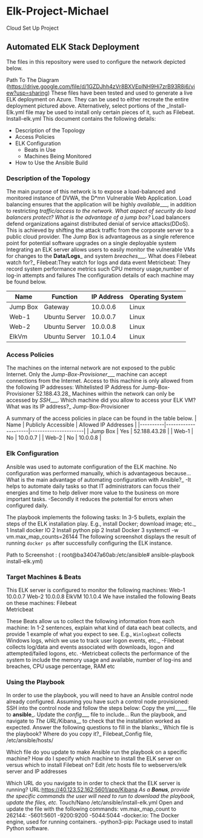 # Elk-Project-Michael
Cloud Set Up Project
## Automated ELK Stack Deployment
The files in this repository were used to configure the network depicted below.
 

Path To The Diagram
(https://drive.google.com/file/d/1GZDJhh4zVr8BXVEplNH9Hi7zrB93R8i6/view?usp=sharing)
These files have been tested and used to generate a live ELK deployment on Azure. They can be used to either recreate the entire deployment pictured above. Alternatively, select portions of the _Install-Elk.yml file may be used to install only certain pieces of it, such as Filebeat.
Install-elk.yml
This document contains the following details:
- Description of the Topology
- Access Policies
- ELK Configuration
  - Beats in Use
  - Machines Being Monitored
- How to Use the Ansible Build

### Description of the Topology
The main purpose of this network is to expose a load-balanced and monitored instance of DVWA, the D*mn Vulnerable Web Application.
Load balancing ensures that the application will be highly _available____, in addition to restricting _traffic/access to the network.
What aspect of security do load balancers protect? What is the advantage of a jump box?_
Load balancers defend organizations against distributed denial of service attacks(DDoS). This is achieved by shifting the attack traffic from the corporate server to a public cloud provider. The Jump Box is advantageous as a single reference point for potential software upgrades on a single deployable system
Integrating an ELK server allows users to easily monitor the vulnerable VMs for changes to the __Data/Logs___ and system _breaches____.
What does Filebeat watch for?_ 
Filebeat:They watch for logs and data event
Metricbeat: They record system performance metrics such CPU memory usage,number of log-in attempts and failures
The configuration details of each machine may be found below.

| Name     | Function    | IP Address | Operating System |
|----------|-------------|------------|------------------|
| Jump Box | Gateway     | 10.0.0.6   | Linux            |
| Web-1    |Ubuntu Server| 10.0.0.7   | Linux            | 
| Web-2    |Ubuntu Server| 10.0.0.8   | Linux
| ElkVm    |Ubuntu Server| 10.1.0.4   | Linux            |

### Access Policies
The machines on the internal network are not exposed to the public Internet. 
Only the _Jump-Box-Provisioner____ machine can accept connections from the Internet. Access to this machine is only allowed from the following IP addresses:
Whitelisted IP Address for Jump-Box-Provisioner 52.188.43.28_
Machines within the network can only be accessed by _SSH____.
Which machine did you allow to access your ELK VM? What was its IP address?_ 
Jump-Box-Provisioner

A summary of the access policies in place can be found in the table below.
| Name     | Publicly Accessible | Allowed IP Addresses |
|----------|---------------------|----------------------|
| Jump Box | Yes                 | 52.188.43.28         |
| Web-1    | No                  | 10.0.0.7             |
| Web-2    | No                  | 10.0.0.8             |

### Elk Configuration
Ansible was used to automate configuration of the ELK machine. No configuration was performed manually, which is advantageous because...
What is the main advantage of automating configuration with Ansible?_ 
-It helps to automate daily tasks so that IT administrators can focus their energies and time to help deliver more value to the business on more important tasks. 
-Secondly it reduces the potential for errors when configured daily.

The playbook implements the following tasks:
In 3-5 bullets, explain the steps of the ELK installation play. E.g., install Docker; download image; etc._
1 Install docker IO
2 Install python pip
2 Install Docker
3 systemctl -w vm.max_map_counts=26144
The following screenshot displays the result of running `docker ps` after successfully configuring the ELK instance.  

Path to Screenshot : 
( root@ba34047a60ab:/etc/ansible# ansible-playbook install-elk.yml)

### Target Machines & Beats
This ELK server is configured to monitor the following machines:
Web-1 10.0.0.7
Web-2 10.0.0.8
ElkVM 10.1.0.4
We have installed the following Beats on these machines:
Filebeat  
Metricbeat

These Beats allow us to collect the following information from each machine:
In 1-2 sentences, explain what kind of data each beat collects, and provide 1 example of what you expect to see. E.g., `Winlogbeat` collects Windows logs, which we use to track user logon events, etc._
-Filebeat collects log/data and events associated with downloads, logon and attempted/failed logons, etc.
-Metricbeat collects the performance of the system to include the memory usage and available, number of log-ins and breaches, CPU usage percentage, RAM etc

### Using the Playbook
In order to use the playbook, you will need to have an Ansible control node already configured. Assuming you have such a control node provisioned: 
SSH into the control node and follow the steps below:
Copy the yml_____ file to __ansible___.
Update the _config____ file to include...
Run the playbook, and navigate to _The URL_/Kibana__ to check that the installation worked as expected.
Answer the following questions to fill in the blanks:_
Which file is the playbook? Where do you copy it?_
Filebeat_Config file,  /etc/ansible/hosts/ 

Which file do you update to make Ansible run the playbook on a specific machine?
How do I specify which machine to install the ELK server on versus which to install Filebeat on?
Edit /etc hosts file to webservers/elk server and IP addresses

Which URL do you navigate to in order to check that the ELK server is running?
URL:https://40.123.52.162:5601/app/Kibana
_As a **Bonus**, provide the specific commands the user will need to run to download the playbook, update the files, etc._
Touch/Nano /etc/ansible/install-elk.yml
Open and update the file with the following commands:
vm.max_map_count to 262144:
-5601:5601 
-9200:9200 
-5044:5044
-docker.io: The Docker engine, used for running containers. 
-python3-pip: Package used to install Python software.

